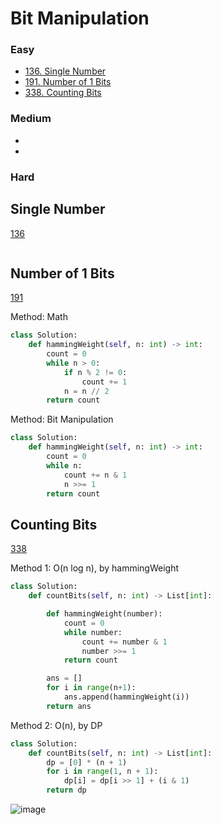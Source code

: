 # Bit Manipulation
<!------------------------------------------------------------------------------------------------------------------------------------------------------>
### Easy
- [136. Single Number](#Single-Number)
- [191. Number of 1 Bits](#Number-of-1-Bits)
- [338. Counting Bits](#Counting-Bits)
  
### Medium
- [](#)
- [](#)

### Hard

## Single Number
[136](https://leetcode.com/problems/Single-Number/)

```python

```

## Number of 1 Bits
[191](https://leetcode.com/problems/Number-of-1-Bits/)

Method: Math 
```python
class Solution:
    def hammingWeight(self, n: int) -> int:
        count = 0
        while n > 0:
            if n % 2 != 0:
                count += 1
            n = n // 2
        return count 
```

Method: Bit Manipulation
```python
class Solution:
    def hammingWeight(self, n: int) -> int:
        count = 0
        while n:
            count += n & 1
            n >>= 1
        return count 
```

## Counting Bits
[338](https://leetcode.com/problems/Counting-Bits/)

Method 1: O(n log n), by hammingWeight
```python
class Solution:
    def countBits(self, n: int) -> List[int]:

        def hammingWeight(number):
            count = 0
            while number:
                count += number & 1
                number >>= 1
            return count

        ans = []
        for i in range(n+1):
            ans.append(hammingWeight(i))
        return ans
```

Method 2: O(n), by DP
```python
class Solution:
    def countBits(self, n: int) -> List[int]:
        dp = [0] * (n + 1)
        for i in range(1, n + 1):
            dp[i] = dp[i >> 1] + (i & 1)
        return dp
```

![image](https://github.com/user-attachments/assets/0b64cf30-18b7-4bbd-ba5b-5744ac820a25)
